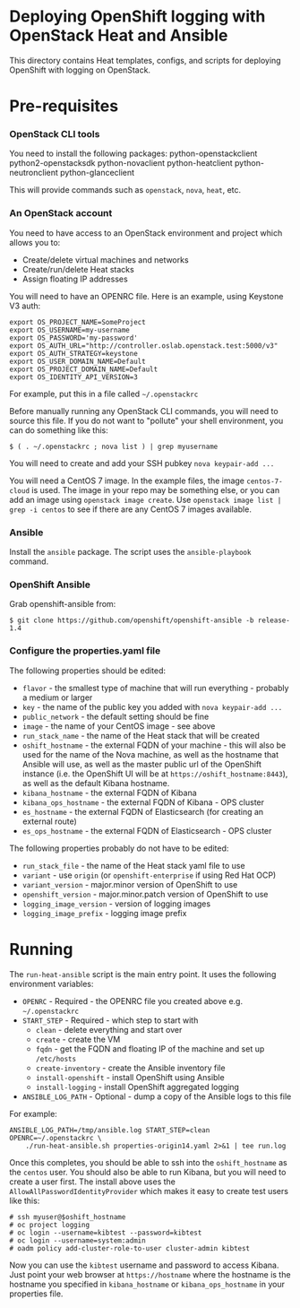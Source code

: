# Deploying OpenShift logging with OpenStack Heat and Ansible

This directory contains Heat templates, configs, and scripts for deploying
OpenShift with logging on OpenStack.

# Pre-requisites

### OpenStack CLI tools

You need to install the following packages: python-openstackclient
python2-openstacksdk python-novaclient python-heatclient python-neutronclient
python-glanceclient

This will provide commands such as `openstack`, `nova`, `heat`, etc.

### An OpenStack account

You need to have access to an OpenStack environment and project which allows
you to:

* Create/delete virtual machines and networks
* Create/run/delete Heat stacks
* Assign floating IP addresses

You will need to have an OPENRC file.  Here is an example, using Keystone V3
auth:
```
export OS_PROJECT_NAME=SomeProject
export OS_USERNAME=my-username
export OS_PASSWORD='my-password'
export OS_AUTH_URL="http://controller.oslab.openstack.test:5000/v3"
export OS_AUTH_STRATEGY=keystone
export OS_USER_DOMAIN_NAME=Default
export OS_PROJECT_DOMAIN_NAME=Default
export OS_IDENTITY_API_VERSION=3
```

For example, put this in a file called `~/.openstackrc`

Before manually running any OpenStack CLI commands, you will need to source
this file.  If you do not want to "pollute" your shell environment, you can do
something like this:

`$ ( . ~/.openstackrc ; nova list ) | grep myusername`

You will need to create and add your SSH pubkey `nova keypair-add ...`

You will need a CentOS 7 image.  In the example files, the image
`centos-7-cloud` is used.  The image in your repo may be something else, or you
can add an image using `openstack image create`.  Use `openstack image list |
grep -i centos` to see if there are any CentOS 7 images available.

### Ansible

Install the `ansible` package.  The script uses the `ansible-playbook` command.

### OpenShift Ansible

Grab openshift-ansible from:
```
$ git clone https://github.com/openshift/openshift-ansible -b release-1.4
```

### Configure the properties.yaml file

The following properties should be edited:
* `flavor` - the smallest type of machine that will run everything - probably a
  medium or larger
* `key` - the name of the public key you added with `nova keypair-add ...`
* `public_network` - the default setting should be fine
* `image` - the name of your CentOS image - see above
* `run_stack_name` - the name of the Heat stack that will be created
* `oshift_hostname` - the external FQDN of your machine - this will also be
  used for the name of the Nova machine, as well as the hostname that Ansible
  will use, as well as the master public url of the OpenShift instance
  (i.e. the OpenShift UI will be at `https://oshift_hostname:8443`), as well as
  the default Kibana hostname.
* `kibana_hostname` - the external FQDN of Kibana
* `kibana_ops_hostname` - the external FQDN of Kibana - OPS cluster
* `es_hostname` - the external FQDN of Elasticsearch (for creating an external route)
* `es_ops_hostname` - the external FQDN of Elasticsearch - OPS cluster

The following properties probably do not have to be edited:
* `run_stack_file` - the name of the Heat stack yaml file to use
* `variant` - use `origin` (or `openshift-enterprise` if using Red Hat OCP)
* `variant_version` - major.minor version of OpenShift to use
* `openshift_version` - major.minor.patch version of OpenShift to use
* `logging_image_version` - version of logging images
* `logging_image_prefix` - logging image prefix

# Running

The `run-heat-ansible` script is the main entry point.  It uses the following
environment variables:
* `OPENRC` - Required - the OPENRC file you created above e.g. `~/.openstackrc`
* `START_STEP` - Required - which step to start with
  * `clean` - delete everything and start over
  * `create` - create the VM
  * `fqdn` - get the FQDN and floating IP of the machine and set up `/etc/hosts`
  * `create-inventory` - create the Ansible inventory file
  * `install-openshift` - install OpenShift using Ansible
  * `install-logging` - install OpenShift aggregated logging
* `ANSIBLE_LOG_PATH` - Optional - dump a copy of the Ansible logs to this file

For example:
```
ANSIBLE_LOG_PATH=/tmp/ansible.log START_STEP=clean OPENRC=~/.openstackrc \
    ./run-heat-ansible.sh properties-origin14.yaml 2>&1 | tee run.log
```

Once this completes, you should be able to ssh into the `oshift_hostname` as
the `centos` user.  You should also be able to run Kibana, but you will need to
create a user first.  The install above uses the
`AllowAllPasswordIdentityProvider` which makes it easy to create test users like
this:

    # ssh myuser@$oshift_hostname
    # oc project logging
    # oc login --username=kibtest --password=kibtest
    # oc login --username=system:admin
    # oadm policy add-cluster-role-to-user cluster-admin kibtest

Now you can use the `kibtest` username and password to access Kibana.  Just
point your web browser at `https://hostname` where the hostname is the hostname
you specified in `kibana_hostname` or `kibana_ops_hostname` in your properties
file.
